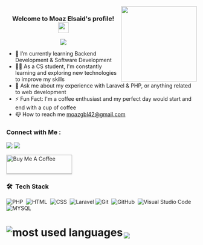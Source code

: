 
<img width="200" align="right" src="https://c.tenor.com/_DOBjnGspYAAAAAM/code-coding.gif">

<h3 align="center">
  Welcome to Moaz Elsaid's profile!
  <img src="https://media.giphy.com/media/hvRJCLFzcasrR4ia7z/giphy.gif" width="28">
</h3>

<!-- Typing SVG by DenverCoder1 - https://github.com/DenverCoder1/readme-typing-svg -->
<p align="center">
  <a href="https://github.com/DenverCoder1/readme-typing-svg"><img src="https://readme-typing-svg.herokuapp.com/?lines=Backend%20web%20developer;Always%20learning%20new%20things&font=Fira%20Code&center=true&width=440&height=45&color=f75c7e&vCenter=true&size=22"></a>
</p> 

- 🌱 I’m currently learning Backend Development & Software Development
- 👨‍💻 As a CS student, I'm constantly learning and exploring new technologies to improve my skills
- 💬 Ask me about my experience with Laravel & PHP, or anything related to web development
- ⚡ Fun Fact: I'm a coffee enthusiast and my perfect day would start and end with a cup of coffee
- 📪 How to reach me moazgbl42@gmail.com

### Connect with Me :

<a href="https://linkedin.com/in/moaz-elsaid-9b72881ba" target="_blank"><img src="https://img.shields.io/badge/-Moaz%20Elsaid-0077B5?style=for-the-badge&logo=Linkedin&logoColor=white"/></a>
<a href="https://t.me/MoazElsaid" target="_blank"><img src="https://img.shields.io/badge/-Moaz%20Elsaid-0077B5?style=for-the-badge&logo=Telegram&logoColor=white"/></a>

<a href="https://www.buymeacoffee.com/moazelsaid" target="_blank"><img src="https://cdn.buymeacoffee.com/buttons/v2/lato-orange.png" alt="Buy Me A Coffee" style="height: 50px !important;width: 174px !important;box-shadow: 0px 3px 2px 0px rgba(190, 190, 190, 0.5) !important;-webkit-box-shadow: 0px 3px 2px 0px rgba(190, 190, 190, 0.5) !important;" ></a>

### 🛠 &nbsp;Tech Stack
![PHP](https://img.shields.io/badge/-PHP-05122A?style=flat&logo=PHP)&nbsp;
![HTML](https://img.shields.io/badge/-HTML-05122A?style=flat&logo=HTML5)&nbsp;
![CSS](https://img.shields.io/badge/-CSS-05122A?style=flat&logo=CSS3&logoColor=1572B6)&nbsp;
![Laravel](https://img.shields.io/badge/-Laravel-05122A?style=flat&logo=Laravel)
![Git](https://img.shields.io/badge/-Git-05122A?style=flat&logo=git)&nbsp;
![GitHub](https://img.shields.io/badge/-GitHub-05122A?style=flat&logo=github)&nbsp;
![Visual Studio Code](https://img.shields.io/badge/-Visual%20Studio%20Code-05122A?style=flat&logo=visual-studio-code&logoColor=007ACC)&nbsp;
![MYSQL](https://img.shields.io/badge/-MYSQL-05122A?style=flat&logo=MYSQL)&nbsp;

# <img align="left" src="https://github-readme-stats.vercel.app/api/top-langs?username=moazgbl&show_icons=true&locale=en&layout=compact&theme=radical" alt="most used languages" />
  <br>
<a href="https://komarev.com/ghpvc/?username=moazgbl&style=for-the-badge">
    <img src="https://komarev.com/ghpvc/?username=moazgbl&style=for-the-badge">
</a>
